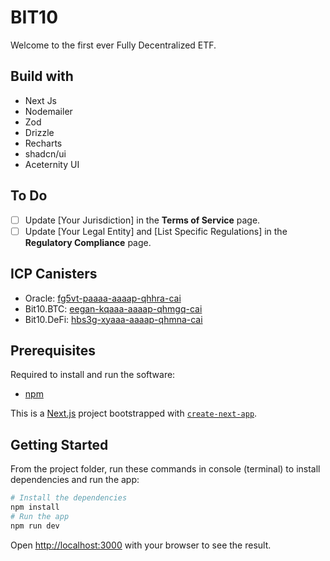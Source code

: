# BIT10

Welcome to the first ever Fully Decentralized ETF.

## Build with

- Next Js
- Nodemailer
- Zod
- Drizzle
- Recharts
- shadcn/ui
- Aceternity UI

## To Do

- [ ] Update [Your Jurisdiction] in the **Terms of Service** page.
- [ ] Update [Your Legal Entity] and [List Specific Regulations] in the **Regulatory Compliance** page.

## ICP Canisters

- Oracle: [fg5vt-paaaa-aaaap-qhhra-cai](https://a4gq6-oaaaa-aaaab-qaa4q-cai.raw.icp0.io/?id=fg5vt-paaaa-aaaap-qhhra-cai)
- Bit10.BTC: [eegan-kqaaa-aaaap-qhmgq-cai](https://a4gq6-oaaaa-aaaab-qaa4q-cai.raw.icp0.io/?id=eegan-kqaaa-aaaap-qhmgq-cai)
- Bit10.DeFi: [hbs3g-xyaaa-aaaap-qhmna-cai](https://a4gq6-oaaaa-aaaab-qaa4q-cai.raw.icp0.io/?id=hbs3g-xyaaa-aaaap-qhmna-cai)

## Prerequisites

Required to install and run the software:

- [npm](https://www.npmjs.com/get-npm)

This is a [Next.js](https://nextjs.org/) project bootstrapped with [`create-next-app`](https://github.com/vercel/next.js/tree/canary/packages/create-next-app).

## Getting Started

From the project folder, run these commands in console (terminal) to install dependencies and run the app:

```bash
# Install the dependencies
npm install
# Run the app
npm run dev
```

Open [http://localhost:3000](http://localhost:3000) with your browser to see the result.
